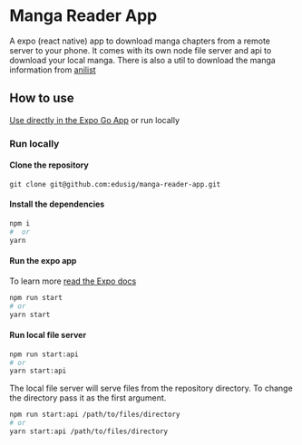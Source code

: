 # Manga Reader App

A expo (react native) app to download manga chapters from a remote server to your phone. It comes
with its own node file server and api to download your local manga. There is also a util to download
the manga information from [anilist](https://anilist.co/)

## How to use

[Use directly in the Expo Go App](https://expo.dev/@edusig/image-gallery) or run locally

### Run locally

#### Clone the repository

`git clone git@github.com:edusig/manga-reader-app.git`

#### Install the dependencies

```sh
npm i
#  or
yarn
```

#### Run the expo app

To learn more [read the Expo docs](https://expo.dev/)

```sh
npm run start
# or
yarn start
```

#### Run local file server

```sh
npm run start:api
# or
yarn start:api
```

The local file server will serve files from the repository directory. To change the directory pass
it as the first argument.

```sh
npm run start:api /path/to/files/directory
# or
yarn start:api /path/to/files/directory
```
